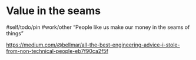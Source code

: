 # Value in the seams
#self/todo/pin #work/other 
“People like us make our money in the seams of things”

https://medium.com/@bellmar/all-the-best-engineering-advice-i-stole-from-non-technical-people-eb7f90ca2f5f